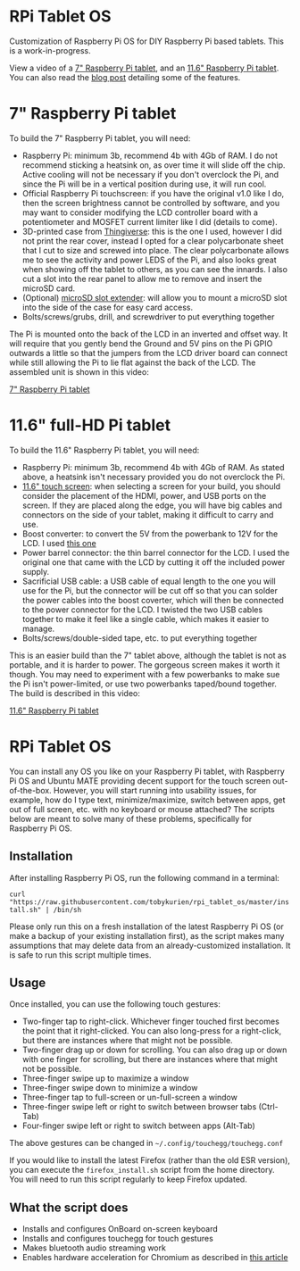# RPi Tablet OS

Customization of Raspberry Pi OS for DIY Raspberry Pi based tablets. This is a work-in-progress.

View a video of a [7" Raspberry Pi tablet](https://tobykurien.com/images/rpi_tab/rpi-tab.mp4), and an [11.6" Raspberry Pi tablet](https://tobykurien.com/images/rpi_tab/rpi-tab-10.mp4). You can also read the [blog post](https://tobykurien.com/rpi_tab/) detailing some of the features.

# 7" Raspberry Pi tablet

To build the 7" Raspberry Pi tablet, you will need:

- Raspberry Pi: minimum 3b, recommend 4b with 4Gb of RAM. I do not recommend sticking a heatsink on, as over time it will slide off the chip. Active cooling will not be necessary if you don't overclock the Pi, and since the Pi will be in a vertical position during use, it will run cool.
- Official Raspberry Pi touchscreen: if you have the original v1.0 like I do, then the screen brightness cannot be controlled by software, and you may want to consider modifying the LCD controller board with a potentiometer and MOSFET current limiter like I did (details to come).
- 3D-printed case from [Thingiverse](https://www.thingiverse.com/thing:1068762): this is the one I used, however I did not print the rear cover, instead I opted for a clear polycarbonate sheet that I cut to size and screwed into place. The clear polycarbonate allows me to see the activity and power LEDS of the Pi, and also looks great when showing off the tablet to others, as you can see the innards. I also cut a slot into the rear panel to allow me to remove and insert the microSD card.
- (Optional) [microSD slot extender](https://www.amazon.com/sd-card-extension/s?k=sd+card+extension): will allow you to mount a microSD slot into the side of the case for easy card access.
- Bolts/screws/grubs, drill, and screwdriver to put everything together

The Pi is mounted onto the back of the LCD in an inverted and offset way. It will require that you gently bend the Ground and 5V pins on the Pi GPIO outwards a little so that the jumpers from the LCD driver board can connect while still allowing the Pi to lie flat against the back of the LCD. The assembled unit is shown in this video:

[7" Raspberry Pi tablet](https://tobykurien.com/images/rpi_tab/rpi-tab.mp4)

# 11.6" full-HD Pi tablet

To build the 11.6" Raspberry Pi tablet, you will need:

- Raspberry Pi: minimum 3b, recommend 4b with 4Gb of RAM. As stated above, a heatsink isn't necessary provided you do not overclock the Pi.
- [11.6" touch screen](https://www.waveshare.com/11.6inch-hdmi-lcd-h-with-case.htm): when selecting a screen for your build, you should consider the placement of the HDMI, power, and USB ports on the screen. If they are placed along the edge, you will have big cables and connectors on the side of your tablet, making it difficult to carry and use.
- Boost converter: to convert the 5V from the powerbank to 12V for the LCD. I used [this one](https://www.robotics.org.za/MT3608)
- Power barrel connector: the thin barrel connector for the LCD. I used the original one that came with the LCD by cutting it off the included power supply.
- Sacrificial USB cable: a USB cable of equal length to the one you will use for the Pi, but the connector will be cut off so that you can solder the power cables into the boost coverter, which will then be connected to the power connector for the LCD. I twisted the two USB cables together to make it feel like a single cable, which makes it easier to manage.
- Bolts/screws/double-sided tape, etc. to put everything together

This is an easier build than the 7" tablet above, although the tablet is not as portable, and it is harder to power. The gorgeous screen makes it worth it though. You may need to experiment with a few powerbanks to make sue the Pi isn't power-limited, or use two powerbanks taped/bound together. The build is described in this video:

[11.6" Raspberry Pi tablet](https://tobykurien.com/images/rpi_tab/rpi-tab-10.mp4)

# RPi Tablet OS

You can install any OS you like on your Raspberry Pi tablet, with Raspberry Pi OS and Ubuntu MATE providing decent support for the touch screen out-of-the-box. However, you will start running into usability issues, for example, how do I type text, minimize/maximize, switch between apps, get out of full screen, etc. with no keyboard or mouse attached? The scripts below are meant to solve many of these problems, specifically for Raspberry Pi OS.

## Installation

After installing Raspberry Pi OS, run the following command in a terminal:

`curl "https://raw.githubusercontent.com/tobykurien/rpi_tablet_os/master/install.sh" | /bin/sh`

Please only run this on a fresh installation of the latest Raspberry Pi OS (or make a backup of your existing installation first), as the script makes many assumptions that may delete data from an already-customized installation. It is safe to run this script multiple times.

## Usage

Once installed, you can use the following touch gestures:

- Two-finger tap to right-click. Whichever finger touched first becomes the point that it right-clicked. You can also long-press for a right-click, but there are instances where that might not be possible.
- Two-finger drag up or down for scrolling. You can also drag up or down with one finger for scrolling, but there are instances where that might not be possible.
- Three-finger swipe up to maximize a window
- Three-finger swipe down to minimize a window
- Three-finger tap to full-screen or un-full-screen a window
- Three-finger swipe left or right to switch between browser tabs (Ctrl-Tab)
- Four-finger swipe left or right to switch between apps (Alt-Tab)

The above gestures can be changed in `~/.config/touchegg/touchegg.conf`

If you would like to install the latest Firefox (rather than the old ESR version), you can execute the `firefox_install.sh` script from the home directory. You will need to run this script regularly to keep Firefox updated.

## What the script does

- Installs and configures OnBoard on-screen keyboard
- Installs and configures touchegg for touch gestures
- Makes bluetooth audio streaming work
- Enables hardware acceleration for Chromium as described in [this article](https://www.dedoimedo.com/computers/rpi4-ubuntu-mate-hw-video-acceleration.html)
